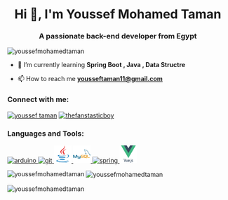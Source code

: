 <h1 align="center">Hi 👋, I'm Youssef Mohamed Taman</h1>
<h3 align="center">A passionate back-end developer from Egypt</h3>

<p align="left"> <img src="https://komarev.com/ghpvc/?username=youssefmohamedtaman&label=Profile%20views&color=0e75b6&style=flat" alt="youssefmohamedtaman" /> </p>

- 🌱 I’m currently learning **Spring Boot , Java , Data Structre**

- 📫 How to reach me **yousseftaman11@gmail.com**

<h3 align="left">Connect with me:</h3>
<p align="left">
<a href="https://linkedin.com/in/youssef taman" target="blank"><img align="center" src="https://raw.githubusercontent.com/rahuldkjain/github-profile-readme-generator/master/src/images/icons/Social/linked-in-alt.svg" alt="youssef taman" height="30" width="40" /></a>
<a href="https://www.leetcode.com/thefanstasticboy" target="blank"><img align="center" src="https://raw.githubusercontent.com/rahuldkjain/github-profile-readme-generator/master/src/images/icons/Social/leet-code.svg" alt="thefanstasticboy" height="30" width="40" /></a>
</p>

<h3 align="left">Languages and Tools:</h3>
<p align="left"> <a href="https://www.arduino.cc/" target="_blank" rel="noreferrer"> <img src="https://cdn.worldvectorlogo.com/logos/arduino-1.svg" alt="arduino" width="40" height="40"/> </a> <a href="https://git-scm.com/" target="_blank" rel="noreferrer"> <img src="https://www.vectorlogo.zone/logos/git-scm/git-scm-icon.svg" alt="git" width="40" height="40"/> </a> <a href="https://www.java.com" target="_blank" rel="noreferrer"> <img src="https://raw.githubusercontent.com/devicons/devicon/master/icons/java/java-original.svg" alt="java" width="40" height="40"/> </a> <a href="https://www.mysql.com/" target="_blank" rel="noreferrer"> <img src="https://raw.githubusercontent.com/devicons/devicon/master/icons/mysql/mysql-original-wordmark.svg" alt="mysql" width="40" height="40"/> </a> <a href="https://spring.io/" target="_blank" rel="noreferrer"> <img src="https://www.vectorlogo.zone/logos/springio/springio-icon.svg" alt="spring" width="40" height="40"/> </a> <a href="https://vuejs.org/" target="_blank" rel="noreferrer"> <img src="https://raw.githubusercontent.com/devicons/devicon/master/icons/vuejs/vuejs-original-wordmark.svg" alt="vuejs" width="40" height="40"/> </a> </p>

<p><img align="left" src="https://github-readme-stats.vercel.app/api/top-langs?username=youssefmohamedtaman&show_icons=true&locale=en&layout=compact" alt="youssefmohamedtaman" /></p>

<p>&nbsp;<img align="center" src="https://github-readme-stats.vercel.app/api?username=youssefmohamedtaman&show_icons=true&locale=en" alt="youssefmohamedtaman" /></p>

<p><img align="center" src="https://github-readme-streak-stats.herokuapp.com/?user=youssefmohamedtaman&" alt="youssefmohamedtaman" /></p>

